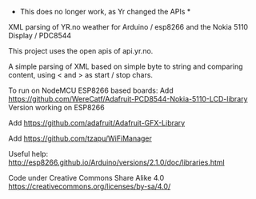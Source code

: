 * This does no longer work, as Yr changed the APIs *

XML parsing of YR.no weather for Arduino / esp8266 and the Nokia 5110 Display / PDC8544

This project uses the open apis of api.yr.no.

A simple parsing of XML based on simple byte to string and comparing content, using < and > as start / stop chars.

To run on NodeMCU ESP8266 based boards:
Add https://github.com/WereCatf/Adafruit-PCD8544-Nokia-5110-LCD-library
Version working on ESP8266

Add https://github.com/adafruit/Adafruit-GFX-Library

Add https://github.com/tzapu/WiFiManager

Useful help:
http://esp8266.github.io/Arduino/versions/2.1.0/doc/libraries.html

Code under Creative Commons Share Alike 4.0
https://creativecommons.org/licenses/by-sa/4.0/
